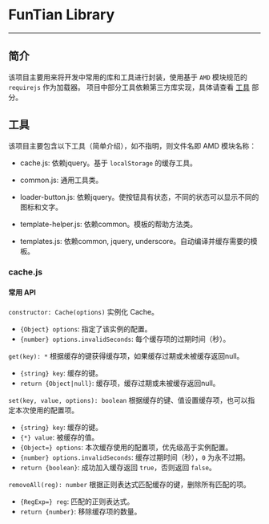 # FunTian Library

---

## 简介

该项目主要用来将开发中常用的库和工具进行封装，使用基于 `AMD` 模块规范的 `requirejs` 作为加载器。
项目中部分工具依赖第三方库实现，具体请查看 [工具](#工具) 部分。


## 工具

该项目主要包含以下工具（简单介绍），如不指明，则文件名即 AMD 模块名称：

- cache.js: 依赖jquery。基于 `localStorage` 的缓存工具。

- common.js: 通用工具类。

- loader-button.js: 依赖jquery。使按钮具有状态，不同的状态可以显示不同的图标和文字。

- template-helper.js: 依赖common。模板的帮助方法类。

- templates.js: 依赖common, jquery, underscore。自动编译并缓存需要的模板。



### cache.js

#### 常用 API

`constructor: Cache(options)` 实例化 Cache。

- `{Object} options`: 指定了该实例的配置。
- `{number} options.invalidSeconds`: 每个缓存项的过期时间（秒）。


`get(key): *` 根据缓存的键获得缓存项，如果缓存过期或未被缓存返回null。

- `{string} key`: 缓存的键。
- `return {Object|null}`: 缓存项，缓存过期或未被缓存返回null。

`set(key, value, options): boolean` 根据缓存的键、值设置缓存项，也可以指定本次使用的配置项。

- `{string} key`: 缓存的键。
- `{*} value`: 被缓存的值。
- `{Object=} options`: 本次缓存使用的配置项，优先级高于实例配置。
- `{number} options.invalidSeconds`: 缓存过期时间（秒），`0` 为永不过期。
- `return {boolean}`: 成功加入缓存返回 `true`，否则返回 `false`。


`removeAll(reg): number` 根据正则表达式匹配缓存的键，删除所有匹配的项。

- `{RegExp=} reg`: 匹配的正则表达式。
- `return {number}`: 移除缓存项的数量。
